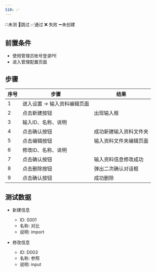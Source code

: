 ```yaml
---
S10: ✅
---
```

◻️未测    🚫跳过     ✅通过    ❌ 失败    ➖未创建

## 前置条件

- 使用管理员账号登录PE
- 进入管理配置页面

## 步骤

| 序号  | 步骤               | 结果          |
| --- | ---------------- | ----------- |
| 1   | 进入设置 -> 输入资料编辑页面 |             |
| 2   | 点击新建按钮           | 出现输入框       |
| 3   | 输入ID、名称、说明       |             |
| 4   | 点击确认按钮           | 成功新建输入资料文件夹 |
| 5   | 点击编辑按钮           | 输入资料文件夹编辑页面 |
| 6   | 修改ID、名称、说明       |             |
| 7   | 点击确认按钮           | 输入资料信息修改成功  |
| 8   | 点击删除按钮           | 弹出二次确认对话框   |
| 9   | 点击确认按钮           | 成功删除        |

## 测试数据

- 新建信息
	- ID: S001
	- 名称: 对比
	- 说明: import

- 修改信息
	- ID: D003
	- 名称: 参照
	- 说明: input
